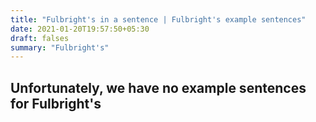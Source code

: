 ```yaml
---
title: "Fulbright's in a sentence | Fulbright's example sentences"
date: 2021-01-20T19:57:50+05:30
draft: falses
summary: "Fulbright's"
---
```

## Unfortunately, we have no example sentences for Fulbright's                 
